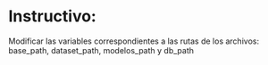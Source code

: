 # Instructivo:

Modificar las variables correspondientes a las rutas de los archivos: base_path, dataset_path, modelos_path y db_path

